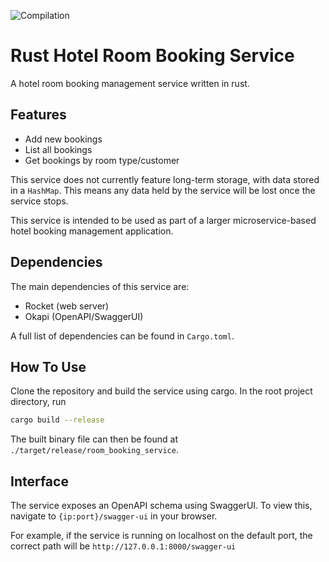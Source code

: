 ![Compilation](https://github.com/carlansell94/hotel-room-booking-service/actions/workflows/rust.yml/badge.svg)

# Rust Hotel Room Booking Service

A hotel room booking management service written in rust.

## Features

* Add new bookings
* List all bookings
* Get bookings by room type/customer

This service does not currently feature long-term storage, with data stored in a ```HashMap```. This means any data held by the service will be lost once the service stops.

This service is intended to be used as part of a larger microservice-based hotel booking management application.

## Dependencies

The main dependencies of this service are:

* Rocket (web server)
* Okapi (OpenAPI/SwaggerUI)

A full list of dependencies can be found in ```Cargo.toml```.

## How To Use

Clone the repository and build the service using cargo. In the root project directory, run

```sh
cargo build --release
```

The built binary file can then be found at ```./target/release/room_booking_service```.

## Interface

The service exposes an OpenAPI schema using SwaggerUI. To view this, navigate to ```{ip:port}/swagger-ui``` in your browser.

For example, if the service is running on localhost on the default port, the correct path will be ```http://127.0.0.1:8000/swagger-ui```
